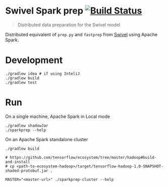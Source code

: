 # Swivel Spark prep [![Build Status](https://travis-ci.org/src-d/swivel-spark-prep.svg?branch=master)](https://travis-ci.org/src-d/swivel-spark-prep)
> Distributed data preparation for the Swivel model

Distributed equivalent of `prep.py` and `fastprep` from [Swivel](https://github.com/tensorflow/models/blob/master/swivel/) using Apache Spark.


# Development
```
./gradlew idea # if using InteliJ
./gradlew build
./gradlew test
```

# Run

On a single machine, Apache Spark in Local mode
```
./gradlew shadowJar
./sparkprep --help
```

On an Apache Spark standalone cluster
```
./gradlew build

# https://github.com/tensorflow/ecosystem/tree/master/hadoop#build-and-install
# cp <path-to-ecosystem-hadoop>/target/tensorflow-hadoop-1.0-SNAPSHOT-shaded-protobuf.jar .

MASTER="<master-url>" ./sparkprep-cluster --help
```
